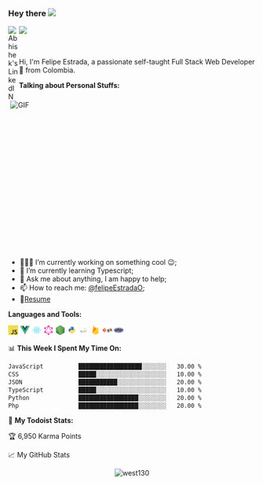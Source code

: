 ### Hey there <img src="https://media.giphy.com/media/hvRJCLFzcasrR4ia7z/giphy.gif" width="25px">
<a href="https://www.linkedin.com/in/felipe-estrada-958301175/">
  <img align="left" alt="Abhishek's LinkedIN" width="22px" src="https://raw.githubusercontent.com/peterthehan/peterthehan/master/assets/linkedin.svg" />
</a>


![](https://visitor-badge.glitch.me/badge?page_id=west130.west130)

<br />

Hi, I'm Felipe Estrada, a passionate self-taught Full Stack Web Developer 🚀 from Colombia.

  <img align="right" alt="GIF" src="https://raw.githubusercontent.com/west130/west130/main/code.gif?raw=true" width="500" height="320" />
  
**Talking about Personal Stuffs:**

- 👨🏽‍💻 I’m currently working on something cool :wink:;
- 🌱 I’m currently learning Typescript; 
- 💬 Ask me about anything, I am happy to help;
- 📫 How to reach me: [@felipeEstradaO](https://twitter.com/felipeEstradaO);
- 📝[Resume](https://drive.google.com/file/d/12Ca0x80dusRAGtAwt0j-pXZyb4SvD_AE/view)

**Languages and Tools:**  

<code><img height="20" src="https://raw.githubusercontent.com/github/explore/80688e429a7d4ef2fca1e82350fe8e3517d3494d/topics/javascript/javascript.png"></code>
<code><img height="20" src="https://raw.githubusercontent.com/github/explore/80688e429a7d4ef2fca1e82350fe8e3517d3494d/topics/vue/vue.png"></code>
<code><img height="20" src="https://raw.githubusercontent.com/github/explore/80688e429a7d4ef2fca1e82350fe8e3517d3494d/topics/react/react.png"></code>
<code><img height="20" src="https://raw.githubusercontent.com/github/explore/5c058a388828bb5fde0bcafd4bc867b5bb3f26f3/topics/graphql/graphql.png"></code>
<code><img height="20" src="https://raw.githubusercontent.com/github/explore/80688e429a7d4ef2fca1e82350fe8e3517d3494d/topics/nodejs/nodejs.png"></code>
<code><img height="20" src="https://raw.githubusercontent.com/github/explore/80688e429a7d4ef2fca1e82350fe8e3517d3494d/topics/python/python.png"></code>
<code><img height="20" src="https://raw.githubusercontent.com/github/explore/80688e429a7d4ef2fca1e82350fe8e3517d3494d/topics/mysql/mysql.png"></code>
<code><img height="20" src="https://raw.githubusercontent.com/github/explore/80688e429a7d4ef2fca1e82350fe8e3517d3494d/topics/firebase/firebase.png"></code>
<code><img height="20" src="https://raw.githubusercontent.com/github/explore/80688e429a7d4ef2fca1e82350fe8e3517d3494d/topics/git/git.png"></code>
<code><img height="20" src="https://raw.githubusercontent.com/github/explore/80688e429a7d4ef2fca1e82350fe8e3517d3494d/topics/php/php.png"></code>

📊 **This Week I Spent My Time On:**
<!--START_SECTION:waka-->
```text
JavaScript          ██████████████████░░░░░░░   30.00 % 
CSS                 █████░░░░░░░░░░░░░░░░░░░░   10.00 % 
JSON                ███████████░░░░░░░░░░░░░░   20.00 % 
TypeScript          █████░░░░░░░░░░░░░░░░░░░░   10.00 % 
Python              █████████████████░░░░░░░░   20.00 % 
Php                 █████████████████░░░░░░░░   20.00 % 
```
<!--END_SECTION:waka-->

🚧 **My Todoist Stats:**
<!-- TODO-IST:START -->
🏆  6,950 Karma Points              
<!-- TODO-IST:END -->


📈 My GitHub Stats

<p align="center"> <img src="https://github-readme-stats.vercel.app/api?username=west130&show_icons=true&theme=gotham" alt="west130" />
